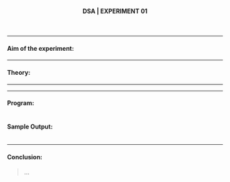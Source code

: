 <h4 align=center><b>DSA | EXPERIMENT 01</b></h4>
<br>

---

#### **Aim of the experiment:**
> 

---

#### **Theory:**
> 

---


---

#### **Program:**
```cpp

```

#### **Sample Output:**
```cpp

```

---

#### **Conclusion:**
> ...